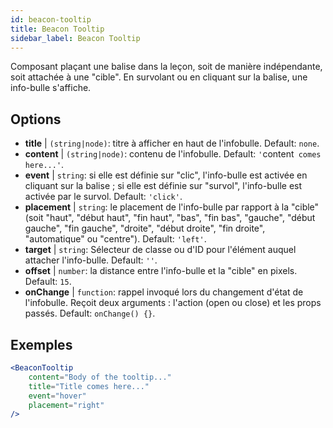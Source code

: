 ```yaml
---
id: beacon-tooltip
title: Beacon Tooltip
sidebar_label: Beacon Tooltip
---
```


Composant plaçant une balise dans la leçon, soit de manière indépendante, soit attachée à une "cible". En survolant ou en cliquant sur la balise, une info-bulle s'affiche.

## Options

* __title__ | `(string|node)`: titre à afficher en haut de l'infobulle. Default: `none`.
* __content__ | `(string|node)`: contenu de l'infobulle. Default: `'`content` comes here...'`.
* __event__ | `string`: si elle est définie sur "clic", l'info-bulle est activée en cliquant sur la balise ; si elle est définie sur "survol", l'info-bulle est activée par le survol. Default: `'click'`.
* __placement__ | `string`: le placement de l'info-bulle par rapport à la "cible" (soit "haut", "début haut", "fin haut", "bas", "fin bas", "gauche", "début gauche", "fin gauche", "droite", "début droite", "fin droite", "automatique" ou "centre"). Default: `'left'`.
* __target__ | `string`: Sélecteur de classe ou d'ID pour l'élément auquel attacher l'info-bulle. Default: `''`.
* __offset__ | `number`: la distance entre l'info-bulle et la "cible" en pixels. Default: `15`.
* __onChange__ | `function`: rappel invoqué lors du changement d'état de l'infobulle. Reçoit deux arguments : l'action (open ou close) et les props passés. Default: `onChange() {}`.


## Exemples

```jsx live
<BeaconTooltip
    content="Body of the tooltip..."
    title="Title comes here..."
    event="hover"
    placement="right"
/>
```



